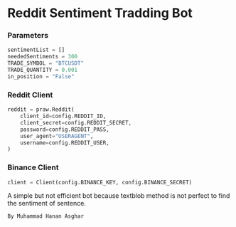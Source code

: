 # Reddit Sentiment Tradding Bot

### Parameters
```python
sentimentList = []
neededSentiments = 300
TRADE_SYMBOL = "BTCUSDT"
TRADE_QUANTITY = 0.001
in_position = "False"
```
### Reddit Client
```python
reddit = praw.Reddit(
    client_id=config.REDDIT_ID,
    client_secret=config.REDDIT_SECRET,
    password=config.REDDIT_PASS,
    user_agent="USERAGENT",
    username=config.REDDIT_USER,
)
```
### Binance Client
```python
client = Client(config.BINANCE_KEY, config.BINANCE_SECRET)
```

A simple but not efficient bot because textblob method is not perfect to find the sentiment of sentence.
```
By Muhammad Hanan Asghar
```
